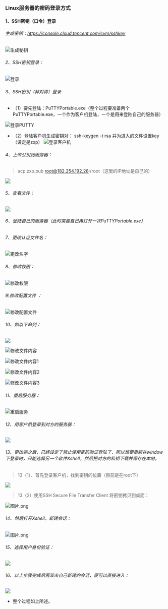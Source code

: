 ### Linux服务器的密码登录方式

#### 1、SSH密钥（口令）登录

######  生成密钥：[<u>https://console.cloud.tencent.com/cvm/sshkey</u>](https://console.cloud.tencent.com/cvm/sshkey)

![生成秘钥](https://upload-images.jianshu.io/upload_images/7563229-fcb41f51e2082de9.png?imageMogr2/auto-orient/strip%7CimageView2/2/w/1240)
###### 2、SSH密钥登录：
![登录](https://upload-images.jianshu.io/upload_images/7563229-68c5da0943aba778.png?imageMogr2/auto-orient/strip%7CimageView2/2/w/1240)
###### 3、SSH密钥（非对称）登录
- （1）要先登陆：PuTTYPortable.exe（整个过程要准备两个PuTTYPortable.exe，一个作为客户机登陆，一个是用来登陆自己的服务器）


![登录PUTTY](https://upload-images.jianshu.io/upload_images/7563229-d4efd94c87840e16.png?imageMogr2/auto-orient/strip%7CimageView2/2/w/1240)
- （2）登陆客户机生成密钥对：
ssh-keygen  -t   rsa        并为进入的文件设置key（设定是zxp）
![登录客户机](https://upload-images.jianshu.io/upload_images/7563229-38d26ce31ea520e3.png?imageMogr2/auto-orient/strip%7CimageView2/2/w/1240)

###### 4、上传公钥到服务器：
> scp  zxp.pub   root@182.254.192.28:/root（这里的IP地址是自己的）

![](https://upload-images.jianshu.io/upload_images/7563229-1000e287ca79776f.png?imageMogr2/auto-orient/strip%7CimageView2/2/w/1240)
###### 5、查看文件：
![](https://upload-images.jianshu.io/upload_images/7563229-c6610c06a23586b6.png?imageMogr2/auto-orient/strip%7CimageView2/2/w/1240)
###### 6、登陆自己的服务器（此时需要自己再打开一次PuTTYPortable.exe）
###### 7、更改认证文件名：

![更改名字](https://upload-images.jianshu.io/upload_images/7563229-a9d621702b7f3faa.png?imageMogr2/auto-orient/strip%7CimageView2/2/w/1240)
###### 8、修改权限：
![修改权限](https://upload-images.jianshu.io/upload_images/7563229-3994ee72acc3bae2.png?imageMogr2/auto-orient/strip%7CimageView2/2/w/1240)
###### 9\修改配置文件 ：
![修改配置文件](https://upload-images.jianshu.io/upload_images/7563229-663edc111260d326.png?imageMogr2/auto-orient/strip%7CimageView2/2/w/1240)
###### 10、如以下命列：
![](https://upload-images.jianshu.io/upload_images/7563229-f032a441c890b4a2.png?imageMogr2/auto-orient/strip%7CimageView2/2/w/1240)


![修改文件内容](https://upload-images.jianshu.io/upload_images/7563229-e4144f3e98fa7a5d.png?imageMogr2/auto-orient/strip%7CimageView2/2/w/1240)


![修改文件内容1](https://upload-images.jianshu.io/upload_images/7563229-f753905f17954c1e.png?imageMogr2/auto-orient/strip%7CimageView2/2/w/1240)


![修改文件内容2](https://upload-images.jianshu.io/upload_images/7563229-fe9714b34484fc15.png?imageMogr2/auto-orient/strip%7CimageView2/2/w/1240)


![修改文件内容3](https://upload-images.jianshu.io/upload_images/7563229-ddc2f3db1e088ad7.png?imageMogr2/auto-orient/strip%7CimageView2/2/w/1240)

###### 11、重启服务器：
![重启服务](https://upload-images.jianshu.io/upload_images/7563229-12045284d36cfb22.png?imageMogr2/auto-orient/strip%7CimageView2/2/w/1240)
###### 12、用客户机登录到对方的服务器：

![](https://upload-images.jianshu.io/upload_images/7563229-2db0e8b5dd372695.png?imageMogr2/auto-orient/strip%7CimageView2/2/w/1240)
###### 13、更改完之后，已经设定了禁止使用密码验证登陆了，所以想要重新在window下登录时，只能选择另一个软件Xshell，然后把对方的私钥下载并保存在本地。
>  13（1）、首先登录客户机，找到密钥的位置（目前是在root下）

![](https://upload-images.jianshu.io/upload_images/7563229-d9eabe34dcb96e8a.png?imageMogr2/auto-orient/strip%7CimageView2/2/w/1240)
> 13（2）使用SSH Secure File Transfer Client 将密钥拷贝到桌面：

![图片.png](https://upload-images.jianshu.io/upload_images/7563229-e0729da858cb6c93.png?imageMogr2/auto-orient/strip%7CimageView2/2/w/1240)
###### 14、然后打开Xshell，新建会话：
![图片.png](https://upload-images.jianshu.io/upload_images/7563229-8eee6905c42bf06b.png?imageMogr2/auto-orient/strip%7CimageView2/2/w/1240)
###### 15、选择用户身份验证：
![](https://upload-images.jianshu.io/upload_images/7563229-0036873c9d8fc7e5.png?imageMogr2/auto-orient/strip%7CimageView2/2/w/1240)
###### 16、以上步骤完成后再双击自己新建的会话，便可以直接进入：
![](https://upload-images.jianshu.io/upload_images/7563229-67901981e5a27ec7.png?imageMogr2/auto-orient/strip%7CimageView2/2/w/1240)

- 整个过程如上所述。
